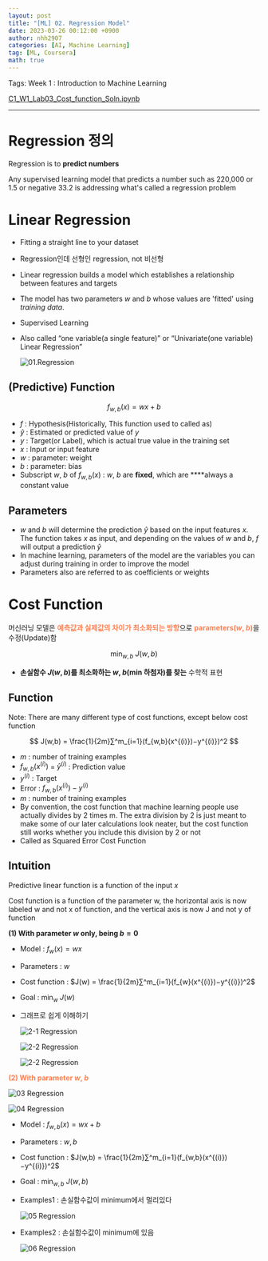 ```yaml
---
layout: post
title: "[ML] 02. Regression Model"
date: 2023-03-26 00:12:00 +0900
author: nhh2907
categories: [AI, Machine Learning]
tag: [ML, Coursera]
math: true
---
```

Tags: Week 1 : Introduction to Machine Learning

[C1_W1_Lab03_Cost_function_Soln.ipynb](/assets/img/etc/coursera/Machine_Learning_Specialization/2023-03-26-Regression_Model/C1_W1_Lab03_Cost_function_Soln.ipynb)

---

# Regression 정의

Regression is to **predict numbers** 

Any supervised learning model that predicts a number such as 220,000 or 1.5 or negative 33.2 is addressing what's called a regression problem

# Linear Regression

- Fitting a straight line to your dataset
- Regression인데 선형인 regression, not 비선형
- Linear regression builds a model which establishes a relationship between features and targets
- The model has two parameters $w$ and $b$ whose values are 'fitted' using *training data*.
- Supervised Learning
- Also called “one variable(a single feature)” or “Univariate(one variable) Linear Regression”
    
    ![01.Regression](/assets/img/etc/coursera/Machine_Learning_Specialization/2023-03-26-Regression_Model/01_Regression.png)
    

## (Predictive) Function

$$
f_{w,b}​(x)=wx+b
$$

- $f$ : Hypothesis(Historically, This function used to called as)
- $\hat{y}$ : Estimated or predicted value of $y$
- $y$ : Target(or Label), which is actual true value in the training set
- $x$ : Input or input feature
- $w$ : parameter: weight
- $b$ : parameter: bias
- Subscript $w$, $b$ of $f_{w,b}(x)$ : $w$, $b$ are **fixed**, which are ****always a constant value

## Parameters

- $w$ and $b$ will determine the prediction $\hat{y}$ based on the input features $x$. The function takes  $x$ as input, and depending on the values of $w$ and $b$, $f$ will output a prediction $\hat{y}$
- In machine learning, parameters of the model are the variables you can adjust during training in order to improve the model
- Parameters also are referred to as coefficients or weights

# Cost Function

머신러닝 모델은 <span style="color:coral">**예측값과 실제값의 차이가 최소화되는 방향**</span>으로 <span style="color:coral">**parameters($w$, $b$)**</span>을 수정(Update)함

$$
\min_{w,b} \ J(w, b)
$$

- **손실함수 $J(w, b)$를 최소화하는 $w$, $b$(min 하첨자)를 찾는** 수학적 표현

## Function

Note: There are many different type of cost functions, except below cost function

$$
J(w,b) = \frac{1}{2m}∑^m_{i=1}(f_{w,b}(x^{(i)})−y^{(i)})^2
$$

- $m$ : number of training examples
- $f_{w,b}(x^{(i)})$ = $\hat{y}^{(i)}$ : Prediction value
- $y^{(i)}$ : Target
- Error : $f_{w,b}(x^{(i)})-y^{(i)}$
- $m$ : number of training examples
- By convention, the cost function that machine learning people use actually divides by 2 times m. The extra division by 2 is just meant to make some of our later calculations look neater, but the cost function still works whether you include this division by 2 or not
- Called as Squared Error Cost Function

## Intuition

Predictive linear function is a function of the input $x$

Cost function is a function of the parameter w, the horizontal axis is now labeled w and not x of function, and the vertical axis is now J and not y of function

**(1) With parameter $w$ only, being $b = 0$**

- Model : $f_{w}(x)=wx$
- Parameters : $w$
- Cost function : $J(w) = \frac{1}{2m}∑^m_{i=1}(f_{w}(x^{(i)})−y^{(i)})^2$
- Goal : $\min_{w} \ J(w)$
- 그래프로 쉽게 이해하기
    
    ![2-1 Regression](/assets/img/etc/coursera/Machine_Learning_Specialization/2023-03-26-Regression_Model/02-1.Regression.png)
    
    ![2-2 Regression](/assets/img/etc/coursera/Machine_Learning_Specialization/2023-03-26-Regression_Model/02-2.Regression.png)
    
    ![2-2 Regression](/assets/img/etc/coursera/Machine_Learning_Specialization/2023-03-26-Regression_Model/02-3.Regression.png)

    
    

<span style="color:coral">**(2) With parameter $w$, $b$**</span>

![03 Regression](/assets/img/etc/coursera/Machine_Learning_Specialization/2023-03-26-Regression_Model/03.Regression.png)

![04 Regression](/assets/img/etc/coursera/Machine_Learning_Specialization/2023-03-26-Regression_Model/04.Regression.png)

- Model : $f_{w,b}(x)=wx+b$
- Parameters : $w, b$
- Cost function : $J(w,b) = \frac{1}{2m}∑^m_{i=1}(f_{w,b}(x^{(i)})−y^{(i)})^2$
- Goal : $\min_{w, b} \ J(w, b)$
- Examples1 : 손실함수값이 minimum에서 멀리있다
    
    ![05 Regression](/assets/img/etc/coursera/Machine_Learning_Specialization/2023-03-26-Regression_Model/05.Regression.png)
    
- Examples2 : 손실함수값이 minimum에 있음
    
    ![06 Regression](/assets/img/etc/coursera/Machine_Learning_Specialization/2023-03-26-Regression_Model/06.Regression.png)